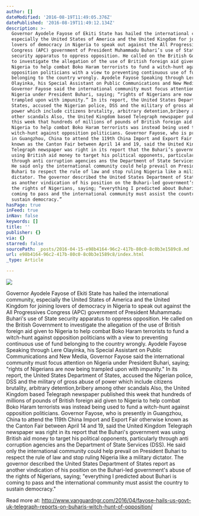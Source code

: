 ```yaml
---
author: []
dateModified: '2016-08-19T11:49:05.376Z'
datePublished: '2016-08-19T11:49:12.134Z'
description: >-
  Governor Ayodele Fayose of Ekiti State has hailed the international community,
  especially the United States of America and the United Kingdom for joining
  lovers of democracy in Nigeria to speak out against the All Progressives
  Congress (APC) government of President Muhammadu Buhari’s use of State
  security apparatus to oppress opposition. He called on the British Government
  to investigate the allegation of the use of British foreign aid given to
  Nigeria to help combat Boko Haram terrorists to fund a witch-hunt against
  opposition politicians with a view to preventing continuous use of fund
  belonging to the country wrongly. Ayodele Fayose Speaking through Lere
  Olayinka, his Special Assistant on Public Communications and New Media,
  Governor Fayose said the international community must focus attention on
  Nigeria under President Buhari, saying; “rights of Nigerians are now being
  trampled upon with impunity.” In its report, the United States Department of
  States, accused the Nigerian police, DSS and the military of gross abuse of
  power which include citizens brutality, arbitrary detention,bribery among
  other scandals Also, the United Kingdom based Telegraph newspaper published
  this week that hundreds of millions of pounds of British foreign aid given to
  Nigeria to help combat Boko Haram terrorists was instead being used to fund a
  witch-hunt against opposition politicians. Governor Fayose, who is presently
  in Guangzhou, China to attend the 119th China Import and Export Fair otherwise
  known as the Canton Fair between April 14 and 19, said the United Kingdom
  Telegraph newspaper was right in its report that the Buhari’s government was
  using British aid money to target his political opponents, particularly
  through anti corruption agencies ans the Department of State Services (DSS).
  He said only the international community could help prevail on President
  Buhari to respect the rule of law and stop ruling Nigeria like a military
  dictator. The governor described the United States Department of States report
  as another vindication of his position on the Buhari-led government’s abuse of
  the rights of Nigerians, saying; “everything I predicted about Buhari is
  coming to pass and the international community must assist the country to
  sustain democracy.”
hasPage: true
inFeed: true
inNav: false
keywords: []
title: ''
publisher: {}
via: {}
starred: false
sourcePath: _posts/2016-04-15-e98b4164-96c2-417b-80c0-8c0b3e1589c8.md
url: e98b4164-96c2-417b-80c0-8c0b3e1589c8/index.html
_type: Article

---
```

![](https://the-grid-user-content.s3-us-west-2.amazonaws.com/12d65f02-0e2d-43d9-97a8-7af8d275f69a.jpg)

Governor Ayodele Fayose of Ekiti State has hailed the international community, especially the United States of America and the United Kingdom for joining lovers of democracy in Nigeria to speak out against the All Progressives Congress (APC) government of President Muhammadu Buhari's use of State security apparatus to oppress opposition. He called on the British Government to investigate the allegation of the use of British foreign aid given to Nigeria to help combat Boko Haram terrorists to fund a witch-hunt against opposition politicians with a view to preventing continuous use of fund belonging to the country wrongly. Ayodele Fayose Speaking through Lere Olayinka, his Special Assistant on Public Communications and New Media, Governor Fayose said the international community must focus attention on Nigeria under President Buhari, saying; "rights of Nigerians are now being trampled upon with impunity." In its report, the United States Department of States, accused the Nigerian police, DSS and the military of gross abuse of power which include citizens brutality, arbitrary detention,bribery among other scandals Also, the United Kingdom based Telegraph newspaper published this week that hundreds of millions of pounds of British foreign aid given to Nigeria to help combat Boko Haram terrorists was instead being used to fund a witch-hunt against opposition politicians. Governor Fayose, who is presently in Guangzhou, China to attend the 119th China Import and Export Fair otherwise known as the Canton Fair between April 14 and 19, said the United Kingdom Telegraph newspaper was right in its report that the Buhari's government was using British aid money to target his political opponents, particularly through anti corruption agencies ans the Department of State Services (DSS). He said only the international community could help prevail on President Buhari to respect the rule of law and stop ruling Nigeria like a military dictator. The governor described the United States Department of States report as another vindication of his position on the Buhari-led government's abuse of the rights of Nigerians, saying; "everything I predicted about Buhari is coming to pass and the international community must assist the country to sustain democracy."

Read more at: http://www.vanguardngr.com/2016/04/fayose-hails-us-govt-uk-telegraph-reports-on-buharis-witch-hunt-of-opposition/
